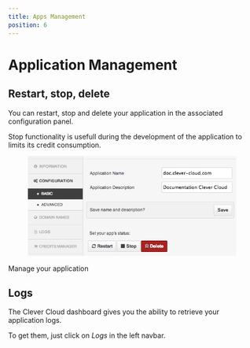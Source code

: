 ```yaml
---
title: Apps Management
position: 6
---
```


# Application Management

## Restart, stop, delete

You can restart, stop and delete your application in the associated configuration panel.

Stop functionality is usefull during the development of the application to limits its credit consumption.

<figure class="cc-content-img">
  <img src="/assets/images/app-management.png"/></a>
</figure>
<figcaption>Manage your application</figcaption>

## Logs

The Clever Cloud dashboard gives you the ability to retrieve your application logs.

To get them, just click on *Logs* in the left navbar.
